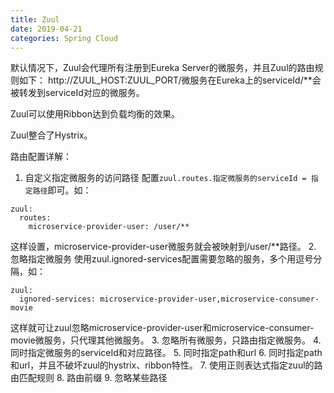 ```yaml
---
title: Zuul
date: 2019-04-21
categories: Spring Cloud
---
```


默认情况下，Zuul会代理所有注册到Eureka Server的微服务，并且Zuul的路由规则如下：
http://ZUUL_HOST:ZUUL_PORT/微服务在Eureka上的serviceId/**会被转发到serviceId对应的微服务。

Zuul可以使用Ribbon达到负载均衡的效果。

Zuul整合了Hystrix。

路由配置详解：
1. 自定义指定微服务的访问路径
配置`zuul.routes.指定微服务的serviceId = 指定路径`即可。如：
```
zuul:
  routes:
    microservice-provider-user: /user/**
```
这样设置，microservice-provider-user微服务就会被映射到/user/**路径。
2. 忽略指定微服务
使用zuul.ignored-services配置需要忽略的服务，多个用逗号分隔，如：
```
zuul:
  ignored-services: microservice-provider-user,microservice-consumer-movie
```
这样就可让zuul忽略microservice-provider-user和microservice-consumer-movie微服务，只代理其他微服务。
3. 忽略所有微服务，只路由指定微服务。
4. 同时指定微服务的serviceId和对应路径。
5. 同时指定path和url
6. 同时指定path和url，并且不破坏zuul的hystrix、ribbon特性。
7. 使用正则表达式指定zuul的路由匹配规则
8. 路由前缀
9. 忽略某些路径
